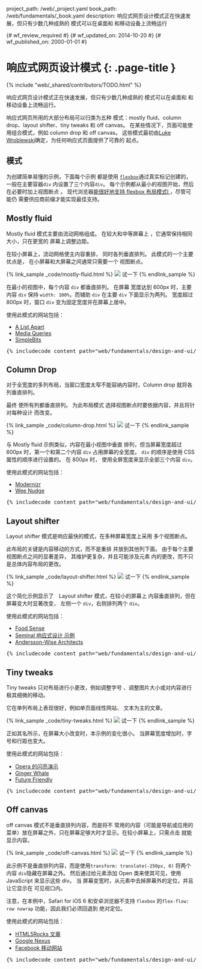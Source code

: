 project_path: /web/_project.yaml
book_path: /web/fundamentals/_book.yaml
description: 响应式网页设计模式正在快速发展，但只有少数几种成熟的 模式可以在桌面和 和移动设备上流畅运行

{# wf_review_required #}
{# wf_updated_on: 2014-10-20 #}
{# wf_published_on: 2000-01-01 #}

# 响应式网页设计模式 {: .page-title }

{% include "web/_shared/contributors/TODO.html" %}



响应式网页设计模式正在快速发展，但只有少数几种成熟的 模式可以在桌面和 和移动设备上流畅运行。


响应式网页所用的大部分布局可以归类为五种
模式：mostly fluid、column drop、layout shifter、tiny tweaks 和 off canvas。
在某些情况下，页面可能使用组合模式，例如 column drop
和 off canvas。  这些模式最初由[Luke
Wroblewski](http://www.lukew.com/ff/entry.asp?1514)确定，为任何响应式页面提供了可靠的
起点。

## 模式

为创建简单易懂的示例，下面每个示例
都是使用
[`flexbox`](https://developer.mozilla.org/en-US/docs/Web/Guide/CSS/Flexible_boxes)通过真实标记创建的，
一般在主要容器`div` 内设置了三个内容`div`。
 每个示例都从最小的视图开始，然后在必要时加上视图断点
。  现代浏览器[能很好地支持 flexbox 布局模式l
](http://caniuse.com/#search=flexbox)，尽管可能仍
需要供应商前缀才能实现最佳支持。




## Mostly fluid 




Mostly fluid 模式主要由流动网格组成。  在较大和中等屏幕上 ，它通常保持相同大小，只在更宽的 屏幕上调整边距。

在较小屏幕上，流动网格使主内容重排，
同时各列垂直排列。  此模式的一个主要优点是，
在小屏幕和大屏幕之间通常只需要一个
视图断点。

{% link_sample _code/mostly-fluid.html %}
  <img src="imgs/mostly-fluid.svg">
  试一下
{% endlink_sample %}

在最小的视图中，每个内容 `div` 都垂直排列。  在屏幕
宽度达到 600px 时，主要内容 `div` 保持 `width: 100%`，而辅助
`div` 在主要 `div` 下面显示为两列。  宽度超过
800px 时，窗口 `div` 变为固定宽度并在屏幕上居中。

使用此模式的网站包括：

 * [A List Apart](http://mediaqueri.es/ala/)
 * [Media Queries](http://mediaqueri.es/)
 * [SimpleBits](http://simplebits.com/)


<pre class="prettyprint">
{% includecode content_path="web/fundamentals/design-and-ui/responsive/patterns/_code/mostly-fluid.html" region_tag="mfluid"   adjust_indentation="auto" %}
</pre>




## Column Drop 




对于全宽度的多列布局，当窗口宽度太窄不能容纳内容时，Column drop 就将各列垂直排列。  

最终
使所有列都垂直排列。  为此布局模式
选择视图断点时要依据内容，并且将针对每种设计
而改变。

{% link_sample _code/column-drop.html %}
  <img src="imgs/column-drop.svg">
  试一下
{% endlink_sample %}


与 Mostly fluid 示例类似，内容在最小视图中垂直
排列，但当屏幕宽度超过 600px 时，第一个和第二个内容
`div` 占用屏幕的全宽度。  `div` 的顺序是使用
 CSS 属性的顺序进行设置的。  在 800px 时，
使用全屏宽度来显示全部三个内容 `div`。

使用此模式的网站包括：

 * [Modernizr](http://modernizr.com/)
 * [Wee Nudge](http://weenudge.com/)

<pre class="prettyprint">
{% includecode content_path="web/fundamentals/design-and-ui/responsive/patterns/_code/column-drop.html" region_tag="cdrop"   adjust_indentation="auto" %}
</pre>




## Layout shifter 




Layout shifter 模式是响应最快的模式，在多种屏幕宽度上采用 多个视图断点。

此布局的关键是内容移动的方式，而不是重排
并放到其他列下面。  由于每个主要视图断点之间的显著差异，
其维护更复杂，并且可能涉及元素
内的更改，而不只是总体内容布局的更改。

{% link_sample _code/layout-shifter.html %}
  <img src="imgs/layout-shifter.svg">
  试一下
{% endlink_sample %}

这个简化示例显示了　Layout shifter 模式，在较小的屏幕上
内容垂直排列，但在屏幕变大时显著改变，
左侧一个 `div`，右侧排列两个 `div`。

使用此模式的网站包括：

 * [Food Sense](http://foodsense.is/)
 * [Seminal 响应式设计
示例](http://alistapart.com/d/responsive-web-design/ex/ex-site-FINAL.html)
 * [Andersson-Wise Architects](http://www.anderssonwise.com/)

<pre class="prettyprint">
{% includecode content_path="web/fundamentals/design-and-ui/responsive/patterns/_code/layout-shifter.html" region_tag="lshifter"   adjust_indentation="auto" %}
</pre>




## Tiny tweaks 




Tiny tweaks 只对布局进行小更改，例如调整字号 、调整图片大小或对内容进行极其细微的移动。

它在单列布局上表现很好，例如单页面线性网站、
文本为主的文章。

{% link_sample _code/tiny-tweaks.html %}
  <img src="imgs/tiny-tweaks.svg">
  试一下
{% endlink_sample %}

正如其名所示，在屏幕大小改变时，本示例的变化很小。
当屏幕宽度增加时，字号和行距也变大。

使用此模式的网站包括：

 * [Opera 的闪亮演示](http://shinydemos.com/)
 * [Ginger Whale](http://gingerwhale.com/)
 * [Future Friendly](http://futurefriendlyweb.com/)

<pre class="prettyprint">
{% includecode content_path="web/fundamentals/design-and-ui/responsive/patterns/_code/tiny-tweaks.html" region_tag="ttweaks"   adjust_indentation="auto" %}
</pre>




## Off canvas 




off canvas 模式不是垂直排列内容，而是将不 常用的内容（可能是导航或应用的菜单）放在屏幕之外，只在屏幕足够大时才显示。在较小屏幕上，只需点击 就能显示内容。

{% link_sample _code/off-canvas.html %}
  <img src="imgs/off-canvas.svg">
  试一下
{% endlink_sample %}

此示例不是垂直排列内容，而是使用`transform: translate(-250px, 0)` 将两个内容
`div`隐藏在屏幕之外。  然后通过给元素添加 Open 类来使其可见，使用 JavaScript 
来显示这些 div。  当
屏幕变宽时，从元素中去掉屏幕外的定位，并且让它显示在
可见视口内。

注意，在本例中，Safari for iOS 6 和安卓浏览器不支持
`flexbox` 的`flex-flow: row nowrap` 功能，因此我们必须回退到
绝对定位。

使用此模式的网站包括：

 * [HTML5Rocks
 文章](http://www.html5rocks.com/en/tutorials/developertools/async-call-stack/)
 * [Google Nexus](http://www.google.com/nexus/)
 * [Facebook 移动网站](https://m.facebook.com/)

<pre class="prettyprint">
{% includecode content_path="web/fundamentals/design-and-ui/responsive/patterns/_code/off-canvas.html" region_tag="ocanvas"   adjust_indentation="auto" %}
</pre>


